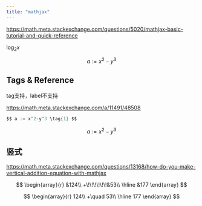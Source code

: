 ```yaml
---
title: "mathjax"
---
```


https://math.meta.stackexchange.com/questions/5020/mathjax-basic-tutorial-and-quick-reference

$\log_2 x$

$$ a := x^2-y^3 \tag{1} $$

## Tags & Reference

tag支持，label不支持

https://math.meta.stackexchange.com/a/11491/48508

```c
$$ a := x^2-y^3 \tag{1} $$
```
$$ a := x^2-y^3 \tag{1} $$

## 竖式

https://math.meta.stackexchange.com/questions/13168/how-do-you-make-vertical-addition-equation-with-mathjax

$$
\begin{array}{r}
&124\\
+\!\!\!\!\!\!&53\\
\hline
&177
\end{array}
$$

$$
\begin{array}{r}
124\\
+\quad 53\\
\hline
177
\end{array}
$$